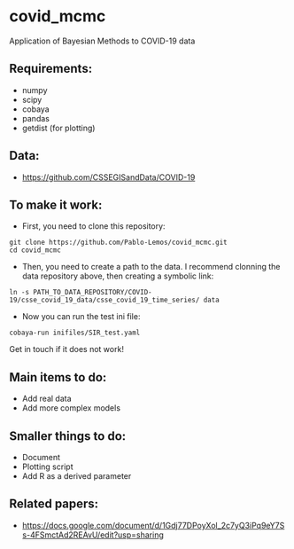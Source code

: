 # covid_mcmc
Application of Bayesian Methods to COVID-19 data

## Requirements: 
- numpy
- scipy
- cobaya
- pandas
- getdist (for plotting)

## Data:

- https://github.com/CSSEGISandData/COVID-19

## To make it work: 
- First, you need to clone this repository: 
```
git clone https://github.com/Pablo-Lemos/covid_mcmc.git
cd covid_mcmc
```
- Then, you need to create a path to the data. I recommend clonning the data repository above, then creating a symbolic link:
```
ln -s PATH_TO_DATA_REPOSITORY/COVID-19/csse_covid_19_data/csse_covid_19_time_series/ data
```
- Now you can run the test ini file: 
```
cobaya-run inifiles/SIR_test.yaml
```
Get in touch if it does not work!
## Main items to do:
- Add real data
- Add more complex models

## Smaller things to do: 
- Document
- Plotting script
- Add R as a derived parameter

## Related papers:

- https://docs.google.com/document/d/1Gdj77DPoyXol_2c7yQ3iPq9eY7Ss-4FSmctAd2REAvU/edit?usp=sharing
